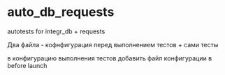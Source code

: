 # auto_db_requests
autotests for integr_db + requests

Два файла - кофнфигурация перед выполнением тестов + сами тесты

в конфигурацию выполнения тестов добавить файл конфигурации в before launch
